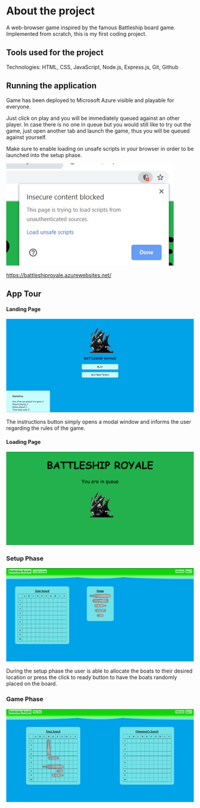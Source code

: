# About the project
A web-browser game inspired by the famous Battleship board game. 
Implemented from scratch, this is my first coding project.

## Tools used for the project 
Technologies: HTML, CSS, JavaScript, Node.js, Express.js, Git, Github

## Running the application
Game has been deployed to Microsoft Azure visible and playable for everyone.

Just click on play and you will be immediately queued against an other player. In case there is no one in queue
but you would still like to try out the game, just open another tab and launch the game,
thus you will be queued against yourself.

Make sure to enable loading on unsafe scripts in your browser in order to be launched into the setup phase.  

![Load Unsafe Scripts](screenshots/UnsafeScript.jpg)

https://battleshiproyale.azurewebsites.net/

## App Tour
#### Landing Page
![Screenshot of Landing Screen](screenshots/LandingPage.png)

The instructions button simply opens a modal window and informs the user regarding the rules of the game.

#### Loading Page   
![Screenshot of Loading Screen](screenshots/LoadingPage.png)


### Setup Phase
![Screenshot of Setup Phase](screenshots/SetupPhase.png) 

During the setup phase the user is able to allocate the boats to their desired location or 
press the click to ready button to have the boats randomly placed on the board.

### Game Phase
![Screenshot of Setup Phase](screenshots/GameScreen.png)
